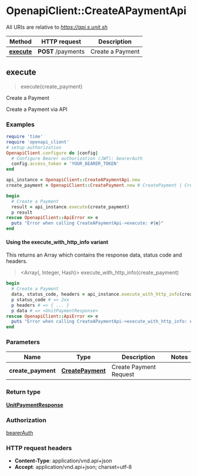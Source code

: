# OpenapiClient::CreateAPaymentApi

All URIs are relative to *https://api.s.unit.sh*

| Method | HTTP request | Description |
| ------ | ------------ | ----------- |
| [**execute**](CreateAPaymentApi.md#execute) | **POST** /payments | Create a Payment |


## execute

> <UnitPaymentResponse> execute(create_payment)

Create a Payment

Create a Payment via API 

### Examples

```ruby
require 'time'
require 'openapi_client'
# setup authorization
OpenapiClient.configure do |config|
  # Configure Bearer authorization (JWT): bearerAuth
  config.access_token = 'YOUR_BEARER_TOKEN'
end

api_instance = OpenapiClient::CreateAPaymentApi.new
create_payment = OpenapiClient::CreatePayment.new # CreatePayment | Create Payment Request

begin
  # Create a Payment
  result = api_instance.execute(create_payment)
  p result
rescue OpenapiClient::ApiError => e
  puts "Error when calling CreateAPaymentApi->execute: #{e}"
end
```

#### Using the execute_with_http_info variant

This returns an Array which contains the response data, status code and headers.

> <Array(<UnitPaymentResponse>, Integer, Hash)> execute_with_http_info(create_payment)

```ruby
begin
  # Create a Payment
  data, status_code, headers = api_instance.execute_with_http_info(create_payment)
  p status_code # => 2xx
  p headers # => { ... }
  p data # => <UnitPaymentResponse>
rescue OpenapiClient::ApiError => e
  puts "Error when calling CreateAPaymentApi->execute_with_http_info: #{e}"
end
```

### Parameters

| Name | Type | Description | Notes |
| ---- | ---- | ----------- | ----- |
| **create_payment** | [**CreatePayment**](CreatePayment.md) | Create Payment Request |  |

### Return type

[**UnitPaymentResponse**](UnitPaymentResponse.md)

### Authorization

[bearerAuth](../README.md#bearerAuth)

### HTTP request headers

- **Content-Type**: application/vnd.api+json
- **Accept**: application/vnd.api+json; charset=utf-8

